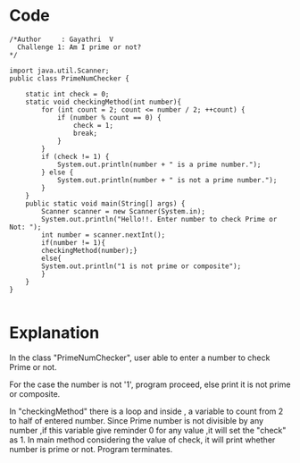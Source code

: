 # Code
```
/*Author     : Gayathri  V
  Challenge 1: Am I prime or not?
*/

import java.util.Scanner;
public class PrimeNumChecker {

    static int check = 0;
    static void checkingMethod(int number){
        for (int count = 2; count <= number / 2; ++count) {
            if (number % count == 0) {
                check = 1;
                break;
            }
        }
        if (check != 1) {
            System.out.println(number + " is a prime number.");
        } else {
            System.out.println(number + " is not a prime number.");
        }
    }
    public static void main(String[] args) {
        Scanner scanner = new Scanner(System.in);
        System.out.println("Hello!!. Enter number to check Prime or Not: ");
        int number = scanner.nextInt();
        if(number != 1){
        checkingMethod(number);}
        else{ 
        System.out.println("1 is not prime or composite");
        }
    }
}


```

# Explanation
In the class "PrimeNumChecker", user able to enter a number to check Prime or not.

For the case the number is not '1', program proceed, else print it is not prime or composite.

In "checkingMethod" there is a loop and inside , a variable to count from 2 to half of entered number.
Since Prime number is not divisible by any number ,if this variable give reminder 0 for any value ,it will set the "check" as 1.
In main method considering the value of check, it will print whether number is prime or not.
Program terminates.
